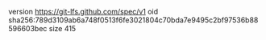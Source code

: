 version https://git-lfs.github.com/spec/v1
oid sha256:789d3109ab6a748f0513f6fe3021804c70bda7e9495c2bf97536b88596603bec
size 415

